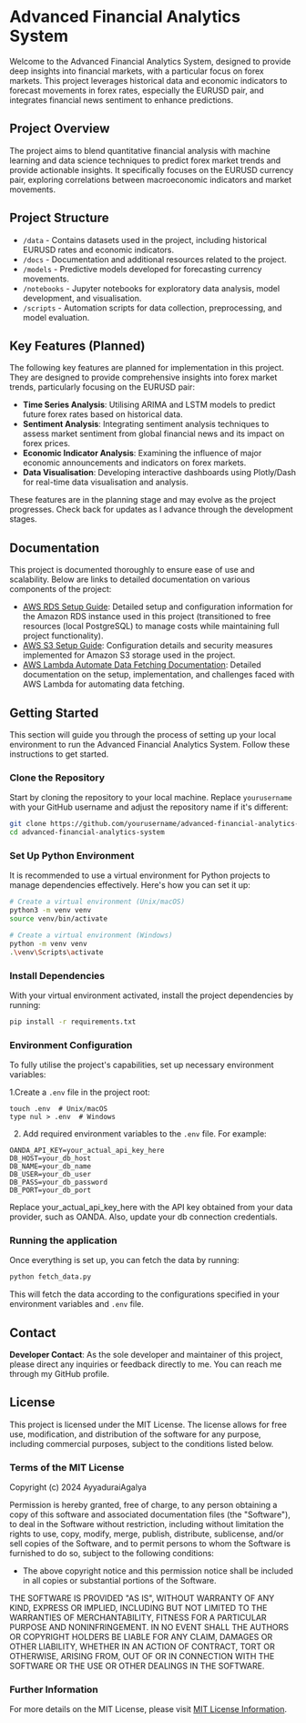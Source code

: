 # Advanced Financial Analytics System

Welcome to the Advanced Financial Analytics System, designed to provide deep insights into financial markets, with a particular focus on forex markets. This project leverages historical data and economic indicators to forecast movements in forex rates, especially the EURUSD pair, and integrates financial news sentiment to enhance predictions.

## Project Overview

The project aims to blend quantitative financial analysis with machine learning and data science techniques to predict forex market trends and provide actionable insights. It specifically focuses on the EURUSD currency pair, exploring correlations between macroeconomic indicators and market movements.

## Project Structure

- `/data` - Contains datasets used in the project, including historical EURUSD rates and economic indicators.
- `/docs` - Documentation and additional resources related to the project.
- `/models` - Predictive models developed for forecasting currency movements.
- `/notebooks` - Jupyter notebooks for exploratory data analysis, model development, and visualisation.
- `/scripts` - Automation scripts for data collection, preprocessing, and model evaluation.

## Key Features (Planned)

The following key features are planned for implementation in this project. They are designed to provide comprehensive insights into forex market trends, particularly focusing on the EURUSD pair:

- **Time Series Analysis**: Utilising ARIMA and LSTM models to predict future forex rates based on historical data.
- **Sentiment Analysis**: Integrating sentiment analysis techniques to assess market sentiment from global financial news and its impact on forex prices.
- **Economic Indicator Analysis**: Examining the influence of major economic announcements and indicators on forex markets.
- **Data Visualisation**: Developing interactive dashboards using Plotly/Dash for real-time data visualisation and analysis.

These features are in the planning stage and may evolve as the project progresses. Check back for updates as I advance through the development stages.

## Documentation
This project is documented thoroughly to ensure ease of use and scalability. Below are links to detailed documentation on various components of the project:

- [AWS RDS Setup Guide](docs/AWS-RDS-Setup.md): Detailed setup and configuration information for the Amazon RDS instance used in this project (transitioned to free resources (local PostgreSQL) to manage costs while maintaining full project functionality).
- [AWS S3 Setup Guide](docs/AWS-S3-Setup.md): Configuration details and security measures implemented for Amazon S3 storage used in the project.
- [AWS Lambda Automate Data Fetching Documentation](docs/AWS-Lambda-Automate-Data-Fetching.md): Detailed documentation on the setup, implementation, and challenges faced with AWS Lambda for automating data fetching.

## Getting Started
This section will guide you through the process of setting up your local environment to run the Advanced Financial Analytics System. Follow these instructions to get started.

### Clone the Repository
Start by cloning the repository to your local machine. Replace `yourusername` with your GitHub username and adjust the repository name if it's different:

```bash
git clone https://github.com/yourusername/advanced-financial-analytics-system.git
cd advanced-financial-analytics-system
```
### Set Up Python Environment
It is recommended to use a virtual environment for Python projects to manage dependencies effectively. Here's how you can set it up:

```bash
# Create a virtual environment (Unix/macOS)
python3 -m venv venv
source venv/bin/activate

# Create a virtual environment (Windows)
python -m venv venv
.\venv\Scripts\activate
```
### Install Dependencies
With your virtual environment activated, install the project dependencies by running:

```bash
pip install -r requirements.txt
```
### Environment Configuration
To fully utilise the project's capabilities, set up necessary environment variables:

1.Create a `.env` file in the project root:
```plaintext
touch .env  # Unix/macOS
type nul > .env  # Windows
```

2. Add required environment variables to the `.env` file. For example:
```plaintext
OANDA_API_KEY=your_actual_api_key_here
DB_HOST=your_db_host
DB_NAME=your_db_name
DB_USER=your_db_user
DB_PASS=your_db_password
DB_PORT=your_db_port
```
Replace your_actual_api_key_here with the API key obtained from your data provider, such as OANDA. Also, update your db connection credentials.

### Running the application
Once everything is set up, you can fetch the data by running:
```bash
python fetch_data.py
```
This will fetch the data according to the configurations specified in your environment variables and `.env` file.

## Contact
**Developer Contact**: As the sole developer and maintainer of this project, please direct any inquiries or feedback directly to me. You can reach me through my GitHub profile.

## License

This project is licensed under the MIT License. The license allows for free use, modification, and distribution of the software for any purpose, including commercial purposes, subject to the conditions listed below.

### Terms of the MIT License

Copyright (c) 2024 AyyaduraiAgalya

Permission is hereby granted, free of charge, to any person obtaining a copy of this software and associated documentation files (the "Software"), to deal in the Software without restriction, including without limitation the rights to use, copy, modify, merge, publish, distribute, sublicense, and/or sell copies of the Software, and to permit persons to whom the Software is furnished to do so, subject to the following conditions:

- The above copyright notice and this permission notice shall be included in all copies or substantial portions of the Software.

THE SOFTWARE IS PROVIDED "AS IS", WITHOUT WARRANTY OF ANY KIND, EXPRESS OR IMPLIED, INCLUDING BUT NOT LIMITED TO THE WARRANTIES OF MERCHANTABILITY, FITNESS FOR A PARTICULAR PURPOSE AND NONINFRINGEMENT. IN NO EVENT SHALL THE AUTHORS OR COPYRIGHT HOLDERS BE LIABLE FOR ANY CLAIM, DAMAGES OR OTHER LIABILITY, WHETHER IN AN ACTION OF CONTRACT, TORT OR OTHERWISE, ARISING FROM, OUT OF OR IN CONNECTION WITH THE SOFTWARE OR THE USE OR OTHER DEALINGS IN THE SOFTWARE.

### Further Information

For more details on the MIT License, please visit [MIT License Information](https://opensource.org/licenses/MIT).

